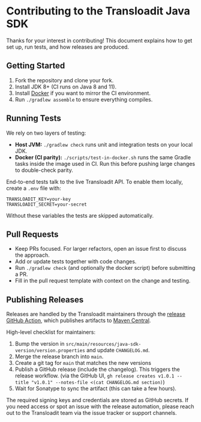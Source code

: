 # Contributing to the Transloadit Java SDK

Thanks for your interest in contributing! This document explains how to get set up, run tests, and how releases are produced.

## Getting Started

1. Fork the repository and clone your fork.
2. Install JDK 8+ (CI runs on Java 8 and 11).
3. Install [Docker](https://docs.docker.com/get-docker/) if you want to mirror the CI environment.
4. Run `./gradlew assemble` to ensure everything compiles.

## Running Tests

We rely on two layers of testing:

- **Host JVM:** `./gradlew check` runs unit and integration tests on your local JDK.
- **Docker (CI parity):** `./scripts/test-in-docker.sh` runs the same Gradle tasks inside the image used in CI. Run this before pushing large changes to double-check parity.

End-to-end tests talk to the live Transloadit API. To enable them locally, create a `.env` file with:

```
TRANSLOADIT_KEY=your-key
TRANSLOADIT_SECRET=your-secret
```

Without these variables the tests are skipped automatically.

## Pull Requests

- Keep PRs focused. For larger refactors, open an issue first to discuss the approach.
- Add or update tests together with code changes.
- Run `./gradlew check` (and optionally the docker script) before submitting a PR.
- Fill in the pull request template with context on the change and testing.

## Publishing Releases

Releases are handled by the Transloadit maintainers through the [release GitHub Action](./.github/workflows/release.yml), which publishes artifacts to [Maven Central](https://search.maven.org/artifact/com.transloadit.sdk/transloadit).

High-level checklist for maintainers:

1. Bump the version in `src/main/resources/java-sdk-version/version.properties` and update `CHANGELOG.md`.
2. Merge the release branch into `main`.
3. Create a git tag for `main` that matches the new versions
4. Publish a GitHub release (include the changelog). This triggers the release workflow. (via the GitHub UI, `gh release creates v1.0.1 --title "v1.0.1" --notes-file <(cat CHANGELOG.md section)`)
5. Wait for Sonatype to sync the artifact (this can take a few hours).

The required signing keys and credentials are stored as GitHub secrets. If you need access or spot an issue with the release automation, please reach out to the Transloadit team via the issue tracker or support channels.

